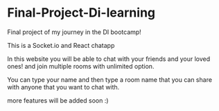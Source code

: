 # Final-Project-Di-learning
Final project of my journey in the DI bootcamp!

This is a Socket.io and React chatapp

In this website you will be able to chat with your friends and your loved ones! and join multiple rooms with unlimited option.

You can type your name and then type a room name that you can share with anyone that you want to chat with.


more features will be added soon :)
